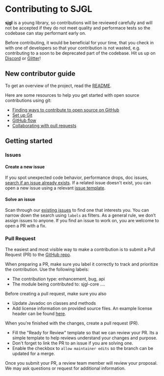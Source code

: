 # Contributing to SJGL

__sjgl__ is a young library, so contributions will be reviewed carefully and will not be accepted if they do not meet quality and performace tests so the codebase can stay performant early on.

Before contributing, it would be beneficial for your time, that you check in with one of developers so that your contribution is not wasted, e.g. contributing to a soon to be deprecated part of the codebase. Hit us up on [Discord](https://discord.gg/YGtpAM6bCZ) or [Glitter](https://gitter.im/simple-java-geometry-library/community?utm_source=share-link&utm_medium=link&utm_campaign=share-link)!

## New contributor guide

To get an overview of the project, read the [README](../README.md). 

Here are some resources to help you get started with open source contributions using git:

- [Finding ways to contribute to open source on GitHub](https://docs.github.com/en/get-started/exploring-projects-on-github/finding-ways-to-contribute-to-open-source-on-github)
- [Set up Git](https://docs.github.com/en/get-started/quickstart/set-up-git)
- [GitHub flow](https://docs.github.com/en/get-started/quickstart/github-flow)
- [Collaborating with pull requests](https://docs.github.com/en/github/collaborating-with-pull-requests)

## Getting started

### Issues

#### Create a new issue

If you spot unexpected code behavior, performance drops, doc issues, [search if an issue already exists](https://github.com/kym-chi/sjgl/issues). If a related issue doesn't exist, you can open a new issue using a relevant [issue template](https://github.com/kym-chi/sjgl/tree/master/.github/ISSUE_TEMPLATE). 

#### Solve an issue

Scan through our [existing issues](https://github.com/kym-chi/sjgl/issues) to find one that interests you. You can narrow down the search using `labels` as filters. As a general rule, we don’t assign issues to anyone. If you find an issue to work on, you are welcome to open a PR with a fix.

### Pull Request

The easiest and most visible way to make a contribution is to submit a Pull Request (PR) to the [GitHub repo](https://github.com/kym-chi/sjgl).  

When preparing a PR, make sure you label it correctly to track and prioritize the contribution. Use the following labels:
   * The contribution type: enhancement, bug, api
   * The module being contributed to: sjgl-core ....

Before creating a pull request, make sure you also
* Update Javadoc on classes and methods
* Add license information on provided source files. An example license header can be found [here](license-header.txt). 

When you're finished with the changes, create a pull request (PR).
- Fill the "Ready for Review" template so that we can review your PR. Its a simple template to help reviews understand your changes and purpose.
- Don't forget to link the PR to an issue if you are solving one.
- Enable the checkbox to `allow maintainer edits` so the branch can be updated for a merge.

Once you submit your PR, a review team member will review your proposal. We may ask questions or request for additional information.
